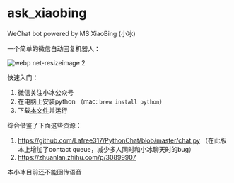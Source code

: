 # ask_xiaobing
WeChat bot powered by MS XiaoBing (小冰)

一个简单的微信自动回复机器人：

![webp net-resizeimage 2](https://user-images.githubusercontent.com/32557706/34453150-0cc4b506-ed01-11e7-86d3-e705e12e8bc8.jpg)

快速入门：
1. 微信关注小冰公众号
2. 在电脑上安装python （mac: `brew install python`）
3. 下载[本文件](https://github.com/codemonkeycxy/ask_xiaobing/blob/master/dist/ask_xiaobing)并运行

综合借鉴了下面这些资源：
1. https://github.com/Lafree317/PythonChat/blob/master/chat.py （在此版本上增加了contact queue，减少多人同时和小冰聊天时的bug）
2. https://zhuanlan.zhihu.com/p/30899907

本小冰目前还不能回传语音
